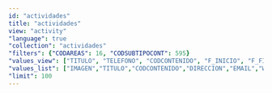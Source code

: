```yaml
---
id: "actividades"
title: "actividades"
view: "activity"
"language": true
"collection": "actividades"
"filters": {"CODAREAS": 16, "CODSUBTIPOCONT": 595}
"values_view": ["TITULO", "TELEFONO", "CODCONTENIDO", "F_INICIO", "F_FIN", "IMAGEN", "DESCRIPCION_COMUN", "TAQUILLA", "ORGANIZACION", "DONDE", "PRECIO", "RECURSOS", "CONTENIDOS_RELACIONADOS"]
"values_list": ["IMAGEN","TITULO","CODCONTENIDO","DIRECCION","EMAIL","WEB_PROPIA","CONTACTO","MAPA","HORARIO"]
"limit": 100
---
```

<app-paginator-browser >
    <div class="medium-6 columns" ng-class="{'end': $last}" ng-repeat="card in elements()">
        <app-card-standard item="card" prefix="node.href"></app-card-standard>
    </div>
</app-paginator-browser>
